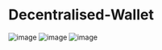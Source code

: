 # Decentralised-Wallet

![image](https://user-images.githubusercontent.com/117888826/233714731-2dd80592-1217-4ebb-8c04-01e2c2cec1fc.png)
![image](https://user-images.githubusercontent.com/117888826/233714861-51732267-7a55-4cd2-b4c5-38b7c8c04a5a.png)
![image](https://user-images.githubusercontent.com/117888826/233715064-b2469f11-2356-4e9b-8198-252f9994e8f7.png)
